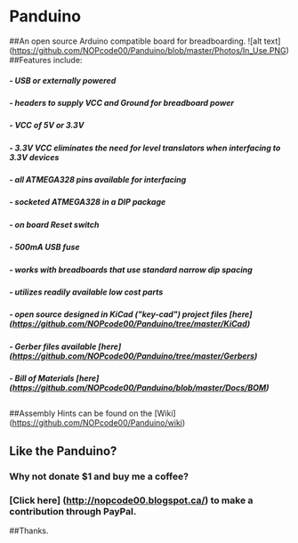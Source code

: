 # Panduino
##An open source Arduino compatible board for breadboarding.
![alt text] (https://github.com/NOPcode00/Panduino/blob/master/Photos/In_Use.PNG)
##Features include:
#####  - USB or externally powered
#####  - headers to supply VCC and Ground for breadboard power	
#####  - VCC of 5V or 3.3V 
#####  - 3.3V VCC eliminates the need for level translators when interfacing to 3.3V devices
#####  - all ATMEGA328 pins available for interfacing
#####  - socketed ATMEGA328 in a DIP package
#####  - on board Reset switch
#####  - 500mA USB fuse
#####  - works with breadboards that use standard narrow dip spacing
#####  - utilizes readily available low cost parts
#####  - open source designed in KiCad ("key-cad") project files [here] (https://github.com/NOPcode00/Panduino/tree/master/KiCad)
#####  - Gerber files available [here] (https://github.com/NOPcode00/Panduino/tree/master/Gerbers)
#####  - Bill of Materials [here] (https://github.com/NOPcode00/Panduino/blob/master/Docs/BOM)
##
##Assembly Hints can be found on the [Wiki] (https://github.com/NOPcode00/Panduino/wiki)
## Like the Panduino?
### Why not donate $1 and buy me a coffee?
### [Click here] (http://nopcode00.blogspot.ca/) to make a contribution through PayPal. 
##Thanks. 

